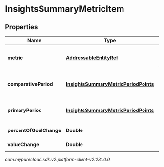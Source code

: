 # InsightsSummaryMetricItem


## Properties

| Name | Type | Description | Notes |
| ------------ | ------------- | ------------- | ------------- |
| **metric** | [**AddressableEntityRef**](AddressableEntityRef) | The gamification metric for the data |  [optional] |
| **comparativePeriod** | [**InsightsSummaryMetricPeriodPoints**](InsightsSummaryMetricPeriodPoints) | Insights data in the comparative period |  [optional] |
| **primaryPeriod** | [**InsightsSummaryMetricPeriodPoints**](InsightsSummaryMetricPeriodPoints) | Insights data in the primary period |  [optional] |
| **percentOfGoalChange** | **Double** | Percent of goal change |  [optional] |
| **valueChange** | **Double** | Value change |  [optional] |




_com.mypurecloud.sdk.v2:platform-client-v2:231.0.0_
